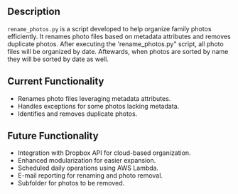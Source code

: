 ## Description
`rename_photos.py` is a script developed to help organize family photos efficiently. It renames photo files based on metadata attributes and removes duplicate photos. After executing the 'rename_photos.py" script, all photo files will be organized by date. Aftewards, when photos are sorted by name they will be sorted by date as well.

## Current Functionality
- Renames photo files leveraging metadata attributes.
- Handles exceptions for some photos lacking metadata.
- Identifies and removes duplicate photos.

## Future Functionality
- Integration with Dropbox API for cloud-based organization.
- Enhanced modularization for easier expansion.
- Scheduled daily operations using AWS Lambda.
- E-mail reporting for renaming and photo removal.
- Subfolder for photos to be removed.

